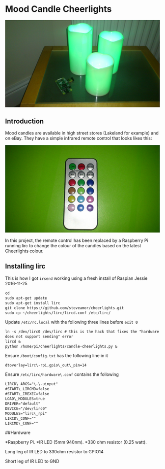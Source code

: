 # Mood Candle Cheerlights

![Candles](/images/candles.jpg)

## Introduction

Mood candles are available in high street stores (Lakeland for example) and on eBay.  They have a simple infrared remote control that looks likes this:

![Remote Control](/images/remote.jpg)

In this project, the remote control has been replaced by a Raspberry Pi running lirc to change the colour of the candles based on the latest Cheerlights colour.

## Installing lirc

This is how I got ```irsend``` working using a fresh install of Raspian Jessie 2016-11-25

```
cd
sudo apt-get update
sudo apt-get install lirc
git clone https://github.com/steveamor/cheerlights.git
sudo cp ~/cheerlights/lirc/lircd.conf /etc/lirc/
```

Update ```/etc/rc.local``` with the following three lines before ```exit 0```

```
ln -s /dev/lirc0 /dev/lirc # this is the hack that fixes the "hardware does not support sending" error
lircd &
python /home/pi/cheerlights/candle-cheerlights.py &
```

Ensure ```/boot/config.txt``` has the following line in it

```
dtoverlay=lirc\-rpi,gpio\_out\_pin=14
```

Ensure ```/etc/lirc/hardware\.conf``` contains the following

```
LIRCD\_ARGS="\-\-uinput"
#START\_LIRCMD=false
#START\_IREXEC=false
LOAD\_MODULES=true
DRIVER="default"
DEVICE="/dev/lirc0"
MODULES="lirc\_rpi"
LIRCD\_CONF=""
LIRCMD\_CONF=""
```

##Hardware

*Raspberry Pi.
*IR LED (5mm 940nm).
*330 ohm resistor (0.25 watt).

Long leg of IR LED to 330ohm resistor to GPIO14

Short leg of IR LED to GND

